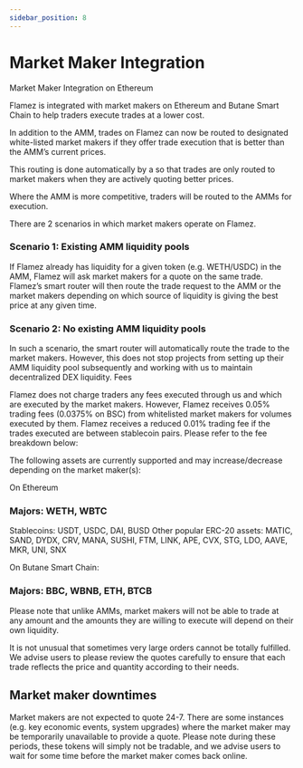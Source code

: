 ```yaml
---
sidebar_position: 8
---
```


# Market Maker Integration

Market Maker Integration on Ethereum

Flamez is integrated with market makers on Ethereum and Butane Smart Chain to help traders execute trades at a lower cost.

In addition to the AMM, trades on Flamez can now be routed to designated white-listed market makers if they offer trade execution that is better than the AMM’s current prices.

 This routing is done automatically by a  so that trades are only routed to market makers when they are actively quoting better prices. 
 
 Where the AMM is more competitive, traders will be routed to the AMMs for execution.

There are 2 scenarios in which market makers operate on Flamez.

### Scenario 1: Existing AMM liquidity pools

If Flamez already has liquidity for a given token (e.g. WETH/USDC) in the AMM, Flamez will ask market makers for a quote on the same trade. Flamez’s smart router will then route the trade request to the AMM or the market makers depending on which source of liquidity is giving the best price at any given time.

### Scenario 2: No existing AMM liquidity pools

In such a scenario, the smart router will automatically route the trade to the market makers. However, this does not stop projects from setting up their AMM liquidity pool subsequently and working with us to maintain decentralized DEX liquidity.
Fees

Flamez does not charge traders any fees executed through us and which are executed by the market makers. However, Flamez receives 0.05% trading fees (0.0375% on BSC) from whitelisted market makers for volumes executed by them. Flamez receives a reduced 0.01% trading fee if the trades executed are between stablecoin pairs. Please refer to the fee breakdown below:

 
The following assets are currently supported and may increase/decrease depending on the market maker(s):

On Ethereum

### Majors: WETH, WBTC 

Stablecoins: USDT, USDC, DAI, BUSD
Other popular ERC-20 assets: MATIC, SAND, DYDX, CRV, MANA, SUSHI, FTM, LINK, APE, CVX, STG, LDO, AAVE, MKR, UNI, SNX

On Butane Smart Chain: 

### Majors: BBC, WBNB, ETH, BTCB

Please note that unlike AMMs, market makers will not be able to trade at any amount and the amounts they are willing to execute will depend on their own liquidity. 

It is not unusual that sometimes very large orders cannot be totally fulfilled. We advise users to please review the quotes carefully to ensure that each trade reflects the price and quantity according to their needs. 

## Market maker downtimes 

Market makers are not expected to quote 24-7. There are some instances (e.g. key economic events, system upgrades) where the market maker may be temporarily unavailable to provide a quote. Please note during these periods, these tokens will simply not be tradable, and we advise users to wait for some time before the market maker comes back online.
